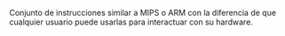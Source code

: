 Conjunto de instrucciones similar a MIPS o ARM con la diferencia de que cualquier usuario puede usarlas para interactuar con su hardware.

